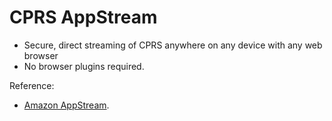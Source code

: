 # CPRS AppStream

* Secure, direct streaming of CPRS anywhere on any device with any web browser
* No browser plugins required.

Reference:
* [Amazon AppStream](https://aws.amazon.com/appstream2).


